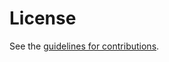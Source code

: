 # License

See the
[guidelines for contributions](https://github.com/chris-wood/draft-irtf-cfrg-hash-to-curve/blob/master/CONTRIBUTING.md).
